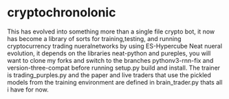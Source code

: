 # cryptochronolonic
This has evolved into something more than a single file crypto bot,
it now has become a library of sorts for training,testing, and running cryptocurrency
trading nueralnetworks by using ES-Hypercube Neat nueral evolution, it depends on the libraries
neat-python and pureples, you will want to clone my forks and switch to the branches pythonv3-rnn-fix and 
version-three-compat before running setup.py build and install. The trainer is trading_purples.py and the paper and 
live traders that use the pickled models from the training environment are defined in brain_trader.py
thats all i have for now.
